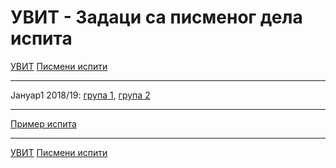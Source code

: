 # УВИТ - Задаци са писменог дела испита

[УВИТ](../../README.md) [Писмени испити](../README.md)

---

Јануар1 2018/19: [група 1](jan1_grupa1.zip), [група 2](jan1_grupa2.zip)

---

[Пример испита](primer_ispita.zip)

---

[УВИТ](../../README.md) [Писмени испити](../README.md)  

